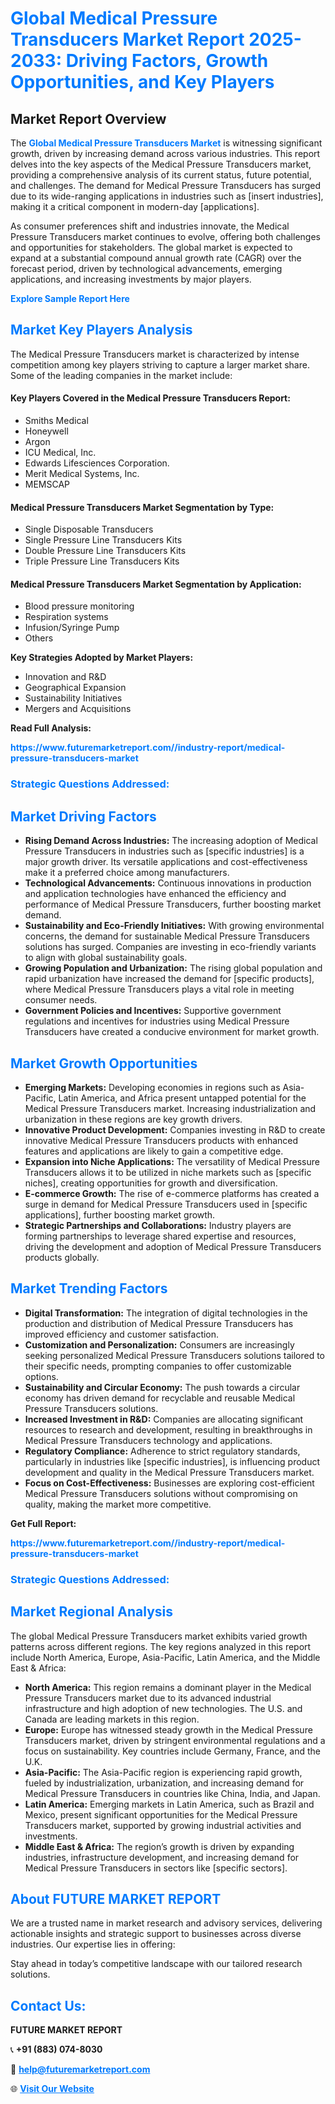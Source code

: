 <h1 style="color: #007BFF;">Global Medical Pressure Transducers Market Report 2025-2033: Driving Factors, Growth Opportunities, and Key Players</h1>

<section id="overview">
<h2>Market Report Overview</h2>
<p>The <a href="https://www.futuremarketreport.com//industry-report/medical-pressure-transducers-market" style="color: #007BFF; text-decoration: none;"><strong>Global Medical Pressure Transducers Market</strong></a> is witnessing significant growth, driven by increasing demand across various industries. This report delves into the key aspects of the Medical Pressure Transducers market, providing a comprehensive analysis of its current status, future potential, and challenges. The demand for Medical Pressure Transducers has surged due to its wide-ranging applications in industries such as [insert industries], making it a critical component in modern-day [applications].</p>
<p>As consumer preferences shift and industries innovate, the Medical Pressure Transducers market continues to evolve, offering both challenges and opportunities for stakeholders. The global market is expected to expand at a substantial compound annual growth rate (CAGR) over the forecast period, driven by technological advancements, emerging applications, and increasing investments by major players.</p>
</section>

<section id="overview">
<p><a href="https://www.futuremarketreport.com//request-sample/reportId=64314" style="color: #007BFF; text-decoration: none;"><strong>Explore Sample Report Here</strong></a></p>
</section>

<section id="key-players">
<h2 style="color: #007BFF;">Market Key Players Analysis</h2>
<p>The Medical Pressure Transducers market is characterized by intense competition among key players striving to capture a larger market share. Some of the leading companies in the market include:</p>
<h4>Key Players Covered in the Medical Pressure Transducers Report:</h4>
<ul><li>Smiths Medical</li><li>Honeywell</li><li>Argon</li><li>ICU Medical, Inc.</li><li>Edwards Lifesciences Corporation.</li><li>Merit Medical Systems, Inc.</li><li>MEMSCAP</li></ul>
<h4>Medical Pressure Transducers Market Segmentation by Type:</h4>
<ul><li>Single Disposable Transducers</li><li>Single Pressure Line Transducers Kits</li><li>Double Pressure Line Transducers Kits</li><li>Triple Pressure Line Transducers Kits</li></ul>

<h4>Medical Pressure Transducers Market Segmentation by Application:</h4>
<ul><li>Blood pressure monitoring</li><li>Respiration systems</li><li>Infusion/Syringe Pump</li><li>Others</li></ul>
<p><strong>Key Strategies Adopted by Market Players:</strong></p>
<ul>
<li>Innovation and R&D</li>
<li>Geographical Expansion</li>
<li>Sustainability Initiatives</li>
<li>Mergers and Acquisitions</li>
</ul>
</section>

<section>
<p><strong>Read Full Analysis: </strong></p><a href="https://www.futuremarketreport.com//industry-report/medical-pressure-transducers-market" style="color: #007BFF; text-decoration: none;"><strong>https://www.futuremarketreport.com//industry-report/medical-pressure-transducers-market</strong></a>
<h3 style="color: #007BFF;">Strategic Questions Addressed:</h3>
</section>

<section id="driving-factors">
<h2 style="color: #007BFF;">Market Driving Factors</h2>
<ul>
<li><strong>Rising Demand Across Industries:</strong> The increasing adoption of Medical Pressure Transducers in industries such as [specific industries] is a major growth driver. Its versatile applications and cost-effectiveness make it a preferred choice among manufacturers.</li>
<li><strong>Technological Advancements:</strong> Continuous innovations in production and application technologies have enhanced the efficiency and performance of Medical Pressure Transducers, further boosting market demand.</li>
<li><strong>Sustainability and Eco-Friendly Initiatives:</strong> With growing environmental concerns, the demand for sustainable Medical Pressure Transducers solutions has surged. Companies are investing in eco-friendly variants to align with global sustainability goals.</li>
<li><strong>Growing Population and Urbanization:</strong> The rising global population and rapid urbanization have increased the demand for [specific products], where Medical Pressure Transducers plays a vital role in meeting consumer needs.</li>
<li><strong>Government Policies and Incentives:</strong> Supportive government regulations and incentives for industries using Medical Pressure Transducers have created a conducive environment for market growth.</li>
</ul>
</section>

<section id="growth-opportunities">
<h2 style="color: #007BFF;">Market Growth Opportunities</h2>
<ul>
<li><strong>Emerging Markets:</strong> Developing economies in regions such as Asia-Pacific, Latin America, and Africa present untapped potential for the Medical Pressure Transducers market. Increasing industrialization and urbanization in these regions are key growth drivers.</li>
<li><strong>Innovative Product Development:</strong> Companies investing in R&D to create innovative Medical Pressure Transducers products with enhanced features and applications are likely to gain a competitive edge.</li>
<li><strong>Expansion into Niche Applications:</strong> The versatility of Medical Pressure Transducers allows it to be utilized in niche markets such as [specific niches], creating opportunities for growth and diversification.</li>
<li><strong>E-commerce Growth:</strong> The rise of e-commerce platforms has created a surge in demand for Medical Pressure Transducers used in [specific applications], further boosting market growth.</li>
<li><strong>Strategic Partnerships and Collaborations:</strong> Industry players are forming partnerships to leverage shared expertise and resources, driving the development and adoption of Medical Pressure Transducers products globally.</li>
</ul>
</section>

<section id="trending-factors">
<h2 style="color: #007BFF;">Market Trending Factors</h2>
<ul>
<li><strong>Digital Transformation:</strong> The integration of digital technologies in the production and distribution of Medical Pressure Transducers has improved efficiency and customer satisfaction.</li>
<li><strong>Customization and Personalization:</strong> Consumers are increasingly seeking personalized Medical Pressure Transducers solutions tailored to their specific needs, prompting companies to offer customizable options.</li>
<li><strong>Sustainability and Circular Economy:</strong> The push towards a circular economy has driven demand for recyclable and reusable Medical Pressure Transducers solutions.</li>
<li><strong>Increased Investment in R&D:</strong> Companies are allocating significant resources to research and development, resulting in breakthroughs in Medical Pressure Transducers technology and applications.</li>
<li><strong>Regulatory Compliance:</strong> Adherence to strict regulatory standards, particularly in industries like [specific industries], is influencing product development and quality in the Medical Pressure Transducers market.</li>
<li><strong>Focus on Cost-Effectiveness:</strong> Businesses are exploring cost-efficient Medical Pressure Transducers solutions without compromising on quality, making the market more competitive.</li>
</ul>
</section>

<section>
<p><strong>Get Full Report: </strong></p><a href="https://www.futuremarketreport.com//industry-report/medical-pressure-transducers-market" style="color: #007BFF; text-decoration: none;"><strong>https://www.futuremarketreport.com//industry-report/medical-pressure-transducers-market</strong></a>
<h3 style="color: #007BFF;">Strategic Questions Addressed:</h3>
</section>


<section id="regional-analysis">
<h2 style="color: #007BFF;">Market Regional Analysis</h2>
<p>The global Medical Pressure Transducers market exhibits varied growth patterns across different regions. The key regions analyzed in this report include North America, Europe, Asia-Pacific, Latin America, and the Middle East & Africa:</p>
<ul>
<li><strong>North America:</strong> This region remains a dominant player in the Medical Pressure Transducers market due to its advanced industrial infrastructure and high adoption of new technologies. The U.S. and Canada are leading markets in this region.</li>
<li><strong>Europe:</strong> Europe has witnessed steady growth in the Medical Pressure Transducers market, driven by stringent environmental regulations and a focus on sustainability. Key countries include Germany, France, and the U.K.</li>
<li><strong>Asia-Pacific:</strong> The Asia-Pacific region is experiencing rapid growth, fueled by industrialization, urbanization, and increasing demand for Medical Pressure Transducers in countries like China, India, and Japan.</li>
<li><strong>Latin America:</strong> Emerging markets in Latin America, such as Brazil and Mexico, present significant opportunities for the Medical Pressure Transducers market, supported by growing industrial activities and investments.</li>
<li><strong>Middle East & Africa:</strong> The region’s growth is driven by expanding industries, infrastructure development, and increasing demand for Medical Pressure Transducers in sectors like [specific sectors].</li>
</ul>
</section>

<footer>
<h2 style="color: #007BFF;">About FUTURE MARKET REPORT</h2>
<p>We are a trusted name in market research and advisory services, delivering actionable insights and strategic support to businesses across diverse industries. Our expertise lies in offering:</p>

<p>Stay ahead in today’s competitive landscape with our tailored research solutions.</p>

<h2 style="color: #007BFF;">Contact Us:</h2>
<p><strong>FUTURE MARKET REPORT</strong></p>
<p>📞 <strong>+91 (883) 074-8030</strong></p>
<p>📧 <strong><a href="mailto:help@futuremarketreport.com" style="color: #007BFF;">help@futuremarketreport.com</a></strong></p>
<p>🌐 <strong><a href="https://www.futuremarketreport.com/" style="color: #007BFF;">Visit Our Website</a></strong></p>
</footer>